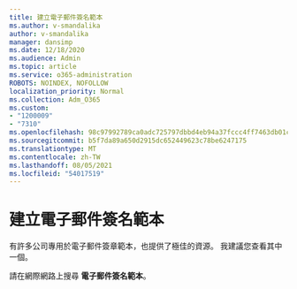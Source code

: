 ```yaml
---
title: 建立電子郵件簽名範本
ms.author: v-smandalika
author: v-smandalika
manager: dansimp
ms.date: 12/18/2020
ms.audience: Admin
ms.topic: article
ms.service: o365-administration
ROBOTS: NOINDEX, NOFOLLOW
localization_priority: Normal
ms.collection: Adm_O365
ms.custom:
- "1200009"
- "7310"
ms.openlocfilehash: 98c97992789ca0adc725797dbbd4eb94a37fccc4ff7463db01cf4f28e5106174
ms.sourcegitcommit: b5f7da89a650d2915dc652449623c78be6247175
ms.translationtype: MT
ms.contentlocale: zh-TW
ms.lasthandoff: 08/05/2021
ms.locfileid: "54017519"
---
```

# <a name="create-an-email-signature-template"></a>建立電子郵件簽名範本

有許多公司專用於電子郵件簽章範本，也提供了極佳的資源。 我建議您查看其中一個。

請在網際網路上搜尋 **電子郵件簽名範本**。